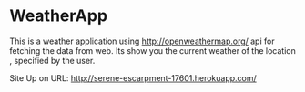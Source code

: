 # WeatherApp

This is a weather application using http://openweathermap.org/ api for fetching the data from web.
Its show you the current weather of the location , specified by the user.

Site Up on URL: http://serene-escarpment-17601.herokuapp.com/

